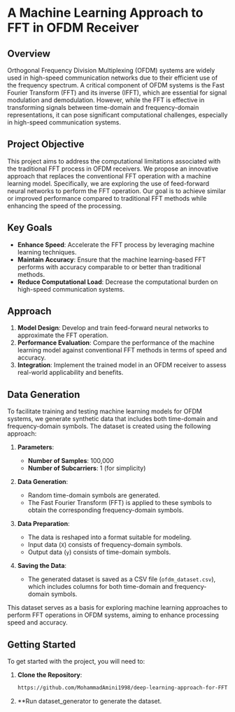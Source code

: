 # A Machine Learning Approach to FFT in OFDM Receiver

## Overview

Orthogonal Frequency Division Multiplexing (OFDM) systems are widely used in high-speed communication networks due to their efficient use of the frequency spectrum. A critical component of OFDM systems is the Fast Fourier Transform (FFT) and its inverse (IFFT), which are essential for signal modulation and demodulation. However, while the FFT is effective in transforming signals between time-domain and frequency-domain representations, it can pose significant computational challenges, especially in high-speed communication systems.

## Project Objective

This project aims to address the computational limitations associated with the traditional FFT process in OFDM receivers. We propose an innovative approach that replaces the conventional FFT operation with a machine learning model. Specifically, we are exploring the use of feed-forward neural networks to perform the FFT operation. Our goal is to achieve similar or improved performance compared to traditional FFT methods while enhancing the speed of the processing.

## Key Goals

- **Enhance Speed**: Accelerate the FFT process by leveraging machine learning techniques.
- **Maintain Accuracy**: Ensure that the machine learning-based FFT performs with accuracy comparable to or better than traditional methods.
- **Reduce Computational Load**: Decrease the computational burden on high-speed communication systems.

## Approach

1. **Model Design**: Develop and train feed-forward neural networks to approximate the FFT operation.
2. **Performance Evaluation**: Compare the performance of the machine learning model against conventional FFT methods in terms of speed and accuracy.
3. **Integration**: Implement the trained model in an OFDM receiver to assess real-world applicability and benefits.

## Data Generation

To facilitate training and testing machine learning models for OFDM systems, we generate synthetic data that includes both time-domain and frequency-domain symbols. The dataset is created using the following approach:

1. **Parameters**:
   - **Number of Samples**: 100,000
   - **Number of Subcarriers**: 1 (for simplicity)

2. **Data Generation**:
   - Random time-domain symbols are generated.
   - The Fast Fourier Transform (FFT) is applied to these symbols to obtain the corresponding frequency-domain symbols.

3. **Data Preparation**:
   - The data is reshaped into a format suitable for modeling.
   - Input data (`X`) consists of frequency-domain symbols.
   - Output data (`y`) consists of time-domain symbols.

4. **Saving the Data**:
   - The generated dataset is saved as a CSV file (`ofdm_dataset.csv`), which includes columns for both time-domain and frequency-domain symbols.

This dataset serves as a basis for exploring machine learning approaches to perform FFT operations in OFDM systems, aiming to enhance processing speed and accuracy.
## Getting Started

To get started with the project, you will need to:

1. **Clone the Repository**:
   ```bash
   https://github.com/MohammadAmini1998/deep-learning-approach-for-FFT.git
2. **Run dataset_generator to generate the dataset. 
